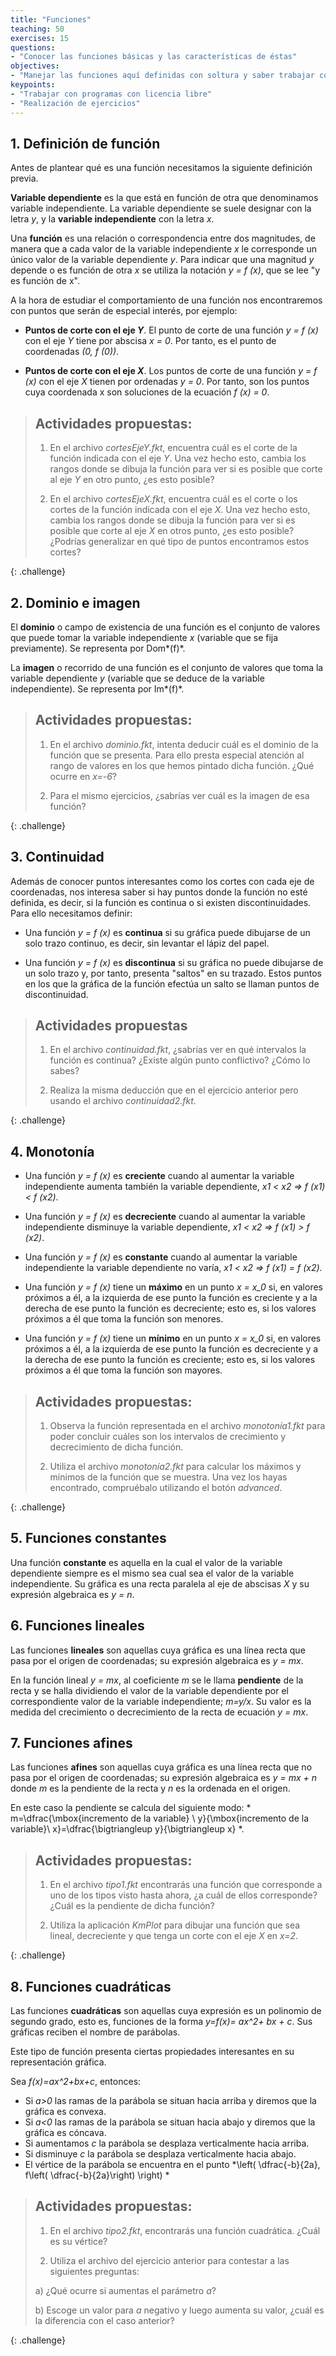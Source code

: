 ```yaml
---
title: "Funciones"
teaching: 50
exercises: 15
questions: 
- "Conocer las funciones básicas y las características de éstas"
objectives: 
- "Manejar las funciones aquí definidas con soltura y saber trabajar con determinados programas de licencia libre"
keypoints: 
- "Trabajar con programas con licencia libre"
- "Realización de ejercicios"
---
```


## 1. Definición de función
Antes de plantear qué es una función necesitamos la siguiente definición previa.

**Variable dependiente** es la que está en función de otra que denominamos variable independiente. La variable dependiente se suele designar con la letra *y*, y la **variable independiente** con la letra *x*.

Una **función** es una relación o correspondencia entre dos magnitudes, de manera que a cada valor de la variable independiente *x* le corresponde un único valor de la variable dependiente *y*. Para indicar que una magnitud *y* depende o es función de otra *x* se utiliza la notación *y = f (x)*, que se lee "y es función de x".

A la hora de estudiar el comportamiento de una función nos encontraremos con puntos que serán de especial interés, por ejemplo:

- **Puntos de corte con el eje _Y_**. El punto de corte de una función *y = f (x)* con el eje *Y* tiene por abscisa *x = 0*. Por tanto, es el punto de coordenadas *(0, f (0))*.

- **Puntos de corte con el eje _X_**. Los puntos de corte de una función *y = f (x)* con el eje *X* tienen por ordenadas *y = 0*. Por tanto, son los puntos cuya coordenada x son soluciones de la ecuación *f (x) = 0*.


> 
> ## Actividades propuestas:
> 
> 1. En el archivo *cortesEjeY.fkt*, encuentra cuál es el corte de la función  indicada con el eje *Y*. Una vez hecho esto, cambia los rangos donde se dibuja la función para ver si es posible que corte al eje *Y* en otro punto, ¿es esto posible?
>	
> 2. En el archivo *cortesEjeX.fkt*, encuentra cuál es el corte o los cortes de la función indicada con el eje *X*. Una vez hecho esto, cambia los rangos donde se dibuja la función para ver si es posible que corte al eje *X* en otros punto, ¿es esto posible?¿Podrías generalizar en qué tipo de puntos encontramos estos cortes?
> 
{: .challenge}

## 2. Dominio e imagen 
El **dominio** o campo de existencia de una función es el conjunto de valores que puede tomar la variable independiente
*x* (variable que se fija previamente). Se representa por Dom*(f)*.

La **imagen** o recorrido de una función es el conjunto de valores que toma la variable dependiente *y* (variable
que se deduce de la variable independiente). Se representa por Im*(f)*.

> 
> ## Actividades propuestas:
> 
> 1. En el archivo *dominio.fkt*, intenta deducir cuál es el dominio de la función que se presenta. Para ello presta especial atención al rango de valores en los que hemos pintado dicha función. ¿Qué ocurre en *x=-6*?
>	
> 2. Para el mismo ejercicios, ¿sabrías ver cuál es la imagen de esa función?
> 
{: .challenge}


## 3. Continuidad

Además de conocer puntos interesantes como los cortes con cada eje de coordenadas, nos interesa saber si hay puntos donde la función no esté definida, es decir, si la función es continua o si existen discontinuidades. Para ello necesitamos definir:

- Una función *y = f (x)* es **continua** si su gráfica puede dibujarse de un solo trazo continuo, es decir, sin levantar el lápiz del papel.

- Una función *y = f (x)* es **discontinua** si su gráfica no puede dibujarse de un solo trazo y, por tanto, presenta "saltos" en su trazado. Estos puntos en los que la gráfica de la función efectúa un salto se llaman puntos de discontinuidad.

> 
> ## Actividades propuestas
> 
> 1. En el archivo *continuidad.fkt*, ¿sabrías ver en qué intervalos la función es continua? ¿Existe algún punto conflictivo? ¿Cómo lo sabes?
>	
> 2. Realiza la misma deducción que en el ejercicio anterior pero usando el archivo *continuidad2.fkt*.
> 
{: .challenge}


## 4. Monotonía 

- Una función *y = f (x)* es **creciente** cuando al aumentar la variable independiente aumenta también la variable dependiente,  *x1 < x2 => f (x1) < f (x2)*. 

- Una función *y = f (x)* es **decreciente** cuando al aumentar la variable independiente disminuye la variable dependiente, *x1 < x2 => f (x1) > f (x2)*.

- Una función *y = f (x)* es **constante** cuando al aumentar la variable independiente la variable dependiente
no varía, *x1 < x2 => f (x1) = f (x2)*.

- Una función *y = f (x)* tiene un **máximo** en un punto *x = x_0* si, en valores próximos a él, a la izquierda de ese punto la función es creciente y a la derecha de ese punto la función es decreciente; esto es, si los valores próximos a él que toma la función son menores.

- Una función *y = f (x)* tiene un **mínimo** en un punto *x = x_0* si, en valores próximos a él, a la izquierda de ese punto la función es decreciente y a la derecha de ese punto la función es creciente; esto es, si los valores próximos a él que toma la función son mayores.

> 
> ## Actividades propuestas:
> 
> 1. Observa la función representada en el archivo *monotonía1.fkt* para poder concluir cuáles son los intervalos de crecimiento y decrecimiento de dicha función.
>	
> 2. Utiliza el archivo *monotonía2.fkt* para calcular los máximos y mínimos de la función que se muestra. Una vez los hayas encontrado, compruébalo utilizando el botón *advanced*.
> 
{: .challenge}

## 5. Funciones constantes

Una función **constante** es aquella en la cual el valor de la variable dependiente siempre es el mismo sea cual sea el valor de la variable independiente. Su gráfica es una recta paralela al eje de abscisas *X* y su expresión algebraica es *y = n*.


## 6. Funciones lineales

Las funciones **lineales** son aquellas cuya gráfica es una línea recta que pasa por el origen de coordenadas; su expresión algebraica es *y = mx*.

En la función lineal *y = mx*, al coeficiente *m* se le llama **pendiente** de la recta y se halla dividiendo el valor de la variable dependiente por el correspondiente valor de la variable
independiente; *m=y/x*.
Su valor es la medida del crecimiento o decrecimiento de la recta de ecuación *y = mx*.

## 7. Funciones afines

Las funciones **afines** son aquellas cuya gráfica es una línea recta que no pasa por el origen de coordenadas; su expresión algebraica es *y = mx + n* donde *m* es la pendiente de la recta y *n* es la ordenada en el origen.

En este caso la pendiente se calcula del siguiente modo: * m=\dfrac{\mbox{incremento de la variable} \ y}{\mbox{incremento de la variable}\  x}=\dfrac{\bigtriangleup y}{\bigtriangleup x} *.

> 
> ## Actividades propuestas:
> 
> 1. En el archivo *tipo1.fkt* encontrarás una función que corresponde a uno de los tipos visto hasta ahora, ¿a cuál de ellos corresponde?¿Cuál es la pendiente de dicha función? 
>	
> 2. Utiliza la aplicación *KmPlot* para dibujar una función que sea lineal, decreciente y que tenga un corte con el eje *X* en *x=2*.
> 
{: .challenge}

## 8. Funciones cuadráticas
Las funciones **cuadráticas** son aquellas cuya expresión es un polinomio de segundo grado, esto es, funciones de la forma *y=f(x)= ax^2+ bx + c*. Sus gráficas reciben el nombre de parábolas.

Este tipo de función presenta ciertas propiedades interesantes en su representación gráfica.

Sea *f(x)=ax^2+bx+c*, entonces:

- Si _a>0_ las ramas de la parábola se situan hacia arriba y diremos que la gráfica es convexa.
- Si _a<0_ las ramas de la parábola se situan hacia abajo y diremos que la gráfica es cóncava.
- Si aumentamos *c* la parábola se desplaza verticalmente hacia arriba.
- Si disminuye *c* la parábola se desplaza verticalmente hacia abajo.
- El vértice de la parábola se encuentra en el punto *\left( \dfrac{-b}{2a}, f\left( \dfrac{-b}{2a}\right) \right) *

> 
> ## Actividades propuestas:
> 
> 1. En el archivo *tipo2.fkt*, encontrarás una función cuadrática. ¿Cuál es su vértice?
>	
> 2. Utiliza el archivo del ejercicio anterior para contestar a las siguientes preguntas:
> 
> a) ¿Qué ocurre si aumentas el parámetro *a*?
> 
> b) Escoge un valor para *a* negativo y luego aumenta su valor, ¿cuál es la diferencia con el caso anterior?
> 
{: .challenge}


